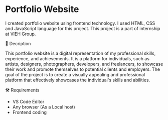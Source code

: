 # Portfolio Website
I created portfolio website using frontend technology. I used HTML, CSS and JavaScript language for this project. This project is a part of internship at
VIEH Group.

📝 Decription

This portfolio website is a digital representation of my professional skills, experience, and achievements. It is a platform for individuals, such as artists, designers, photographers, developers, and freelancers, to showcase their work and promote themselves to potential clients and employers. The goal of the project is to create a visually appealing and professional platform that effectively showcases the individual's skills and abilities.

🛠️ Requirements
 * VS Code Editor
 * Any browser (As a Local host)
 * Frontend coding


